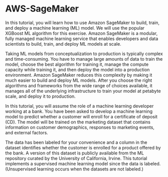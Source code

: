 # AWS-SageMaker
In this tutorial, you will learn how to use Amazon SageMaker to build, train, and deploy a machine learning (ML) model. We will use the popular XGBoost ML algorithm for this exercise. Amazon SageMaker is a modular, fully managed machine learning service that enables developers and data scientists to build, train, and deploy ML models at scale.

Taking ML models from conceptualization to production is typically complex and time-consuming. You have to manage large amounts of data to train the model, choose the best algorithm for training it, manage the compute capacity while training it, and then deploy the model into a production environment. Amazon SageMaker reduces this complexity by making it much easier to build and deploy ML models. After you choose the right algorithms and frameworks from the wide range of choices available, it manages all of the underlying infrastructure to train your model at petabyte scale, and deploy it to production.

In this tutorial, you will assume the role of a machine learning developer working at a bank. You have been asked to develop a machine learning model to predict whether a customer will enroll for a certificate of deposit (CD). The model will be trained on the marketing dataset that contains information on customer demographics, responses to marketing events, and external factors.

The data has been labeled for your convenience and a column in the dataset identifies whether the customer is enrolled for a product offered by the bank. A version of this dataset is publicly available from the ML repository curated by the University of California, Irvine. This tutorial implements a supervised machine learning model since the data is labeled. (Unsupervised learning occurs when the datasets are not labeled.)
